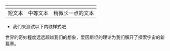 
| <!-- -->   | <!-- -->   | <!-- -->   |
| :------| ------: | :------: |
| 短文本 | 中等文本 | 稍微长一点的文本 |

* 我们来测试以下内联样式吧
<style type="text/css" rel="stylesheet">
.example { 
    color: red; 
    font-size: 1.5em;
    }
</style>

<p id="example">
世界的奇妙程度远远超越我们的想象，爱因斯坦的理论为我们解开了探索宇宙的新篇章。
<p/>
